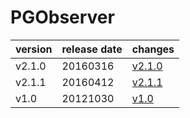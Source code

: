 # PGObserver	


|version|release date|changes|
|---|---|---|
|v2.1.0|20160316|[v2.1.0](./v2.1.0-20160316.md)|
|v2.1.1|20160412|[v2.1.1](./v2.1.1-20160412.md)|
|v1.0|20121030|[v1.0](./v1.0-20121030.md)|
